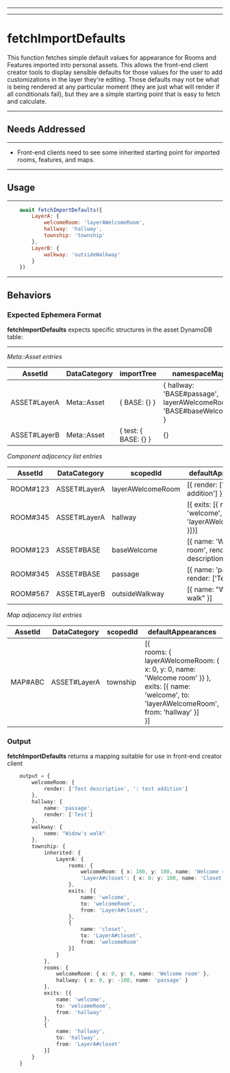 
---
---

# fetchImportDefaults
This function fetches simple default values for appearance for Rooms and Features imported into
personal assets.  This allows the front-end client creator tools to display sensible defaults
for those values for the user to add customizations in the layer they're editing.  Those
defaults may not be what is being rendered at any particular moment (they are just what
will render if all conditionals fail), but they are a simple starting point that is easy
to fetch and calculate.

---

## Needs Addressed

---

- Front-end clients need to see some inherited starting point for imported rooms, features, and maps.

---

## Usage

---

```js
    await fetchImportDefaults({
        LayerA: {
            welcomeRoom: 'layerAWelcomeRoom',
            hallway: 'hallway',
            township: 'township'
        },
        LayerB: {
            walkway: 'outsideWalkway'
        }
    })
```

---

## Behaviors

### Expected Ephemera Format

**fetchImportDefaults** expects specific structures in the asset DynamoDB table:

---

*Meta::Asset entries*

| AssetId | DataCategory | importTree | namespaceMap |
| --- | --- | --- | --- |
| ASSET#LayerA | Meta::Asset | { BASE: {} } | { hallway: 'BASE#passage', layerAWelcomeRoom: 'BASE#baseWelcome' } |
| ASSET#LayerB | Meta::Asset | { test: { BASE: {} } | {} |

*Component adjacency list entries*

| AssetId | DataCategory | scopedId | defaultAppearances |
| --- | --- | --- | --- |
| ROOM#123 | ASSET#LayerA | layerAWelcomeRoom | [{ render: [': test addition'] }] |
| ROOM#345 | ASSET#LayerA | hallway | [{ exits: [{ name: 'welcome', to: 'layerAWelcomeRoom' }]}] |
| ROOM#123 | ASSET#BASE | baseWelcome | [{ name: 'Welcome room', render: \['Test description'\] }]
| ROOM#345 | ASSET#BASE | passage | [{ name: 'passage', render: \['Test'\] }]
| ROOM#567 | ASSET#LayerB | outsideWalkway | [{ name: "Widow's walk" }]

*Map adjacency list entries*

| AssetId | DataCategory | scopedId | defaultAppearances |
| --- | --- | --- | --- |
| MAP#ABC | ASSET#LayerA | township | [{<br />rooms: { layerAWelcomeRoom: { x: 0, y: 0, name: 'Welcome room' }} },<br />exits: [{ name: 'welcome', to: 'layerAWelcomeRoom', from: 'hallway' }]<br />}] |

### Output

**fetchImportDefaults** returns a mapping suitable for use in front-end creator client

```ts
    output = {
        welcomeRoom: {
            render: ['Test description', ': test addition']
        },
        hallway: {
            name: 'passage',
            render: ['Test']
        },
        walkway: {
            name: "Widow's walk"
        },
        township: {
            inherited: {
                LayerA: {
                    rooms: {
                        welcomeRoom: { x: 100, y: 100, name: 'Welcome room' },
                        'LayerA#closet': { x: 0: y: 100, name: 'Closet' }
                    },
                    exits: [{
                        name: 'welcome',
                        to: 'welcomeRoom',
                        from: 'LayerA#closet',
                    },
                    {
                        name: 'closet',
                        to: 'LayerA#closet',
                        from: 'welcomeRoom'
                    }]
                }
            },
            rooms: {
                welcomeRoom: { x: 0, y: 0, name: 'Welcome room' },
                hallway: { x: 0, y: -100, name: 'passage' }
            },
            exits: [{
                name: 'welcome',
                to: 'welcomeRoom',
                from: 'hallway'
            },
            {
                name: 'hallway',
                to: 'hallway',
                from: 'LayerA#closet'
            }]
        }
    }
```
